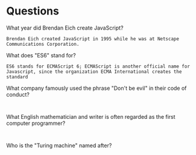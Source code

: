 # Questions

What year did Brendan Eich create JavaScript?

```
Brendan Eich created JavaScript in 1995 while he was at Netscape Communications Corporation. 

```

What does "ES6" stand for?

```
ES6 stands for ECMAScript 6; ECMAScript is another official name for Javascript, since the organization ECMA International creates the standard

```

What company famously used the phrase "Don't be evil" in their code of conduct?

```


```

What English mathematician and writer is often regarded as the first computer programmer?

```


```

Who is the "Turing machine" named after?

```


```
